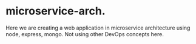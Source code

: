 # microservice-arch.
Here we are creating a web application in microservice architecture using node, express, mongo. Not using other DevOps concepts here.
